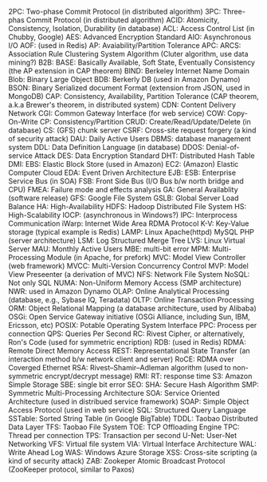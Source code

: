 2PC: Two-phase Commit Protocol (in distributed algorithm)
3PC: Three-phas Commit Protocol (in distributed algorithm)
ACID: Atomicity, Consistency, Isolation, Durability (in database)
ACL: Access Control List (in Chubby, Google)
AES: Advanced Encryption Standard
AIO: Asynchronous I/O
AOF: (used in Redis)
AP: Avaiability/Partition Tolerance
APC: 
ARCS: Association Rule Clustering System Algorithm (Cluter algorithm, use data mining?)
B2B:
BASE: Basically Available, Soft State, Eventually Consistency (the AP extension in CAP theorem)
BIND: Berkeley Internet Name Domain
Blob: Binary Large Object
BDB: Berkerly DB (used in Amazon Dynamo)
BSON: Binary Serialized document Format (extension from JSON, used in MongoDB)
CAP: Consistency, Availability, Partition Tolerance (CAP theorem, a.k.a Brewer's theorem, in distributed system)
CDN: Content Delivery Network
CGI: Common Gateway Interface (for web service)
COW: Copy-On-Write
CP: Consistency/Partition
CRUD: Create/Read/Update/Delete (in database)
CS: (GFS) chunk server
CSRF: Cross-site request forgery (a kind of security attack)
DAU: Daily Active Users
DBMS: database management system
DDL: Data Definition Language (in database)
DDOS: Denial-of-service Attack
DES: Data Encryption Standard
DHT: Distributed Hash Table
DMI:
EBS: Elastic Block Store (used in Amazon)
EC2: (Amazon) Elastic Computer Cloud
EDA: Event Driven Architecture
EJB:
ESB: Enterprise Service Bus (in SOA)
FSB: Front Side Bus (I/O Bus b/w north bridge and CPU)
FMEA: Failure mode and effects analysis
GA: General Availablity (software release)
GFS: Google File System
GSLB: Global Server Load Balance
HA: High-Availability
HDFS: Hadoop Distributed File System
HS: High-Scalability
IOCP: (asynchronous in Windows?)
IPC: Interprocess Communication
iWarp: Internet Wide Area RDMA Protocol
K-V: Key-Value storage (typical example is Redis)
LAMP: Linux Apache(httpd) MySQL PHP (server architecture)
LSM: Log Structured Merge Tree
LVS: Linux Virtual Server
MAU: Monthly Active Users
MBE: multi-bit error
MPM: Multi-Processing Module (in Apache, for prefork)
MVC: Model View Controller (web framework)
MVCC: Multi-Version Concurrency Control
MVP: Model View Preseenter (a derivation of MVC)
NFS: Network File System
NoSQL: Not only SQL
NUMA: Non-Uniform Memory Access (SMP architecture)
NWR: used in Amazon Dynamo
OLAP: Online Analytical Processing (database, e.g., Sybase IQ, Teradata)
OLTP: Online Transaction Processing
ORM: Object Relational Mapping (a database architecture, used by Alibaba)
OSGi: Open Service Gateway initiative (OSGi Alliance, including Sun, IBM, Ericsson, etc)
POSIX: Potable Operating System Interface
PPC: Process per connection
QPS: Queries Per Second
RC: Rivest Cipher, or alternatively, Ron's Code (used for symmetric encription)
RDB: (used in Redis)
RDMA: Remote Direct Memory Access
REST: Representational State Transfer (an interaction method b/w network client and server)
RoCE: RDMA over Coverged Ethernet
RSA: Rivest–Shamir–Adleman algorithm (used to non-symmetric encrypt/decrypt message)
RMI:
RT: response time
S3: Amazon Simple Storage
SBE: single bit error
SEO:
SHA: Secure Hash Algorithm
SMP: Symmetric Multi-Processing Architecture
SOA: Service Oriented Architecture (used in distribued service framework)
SOAP: Simple Object Access Protocol (used in web service)
SQL: Structured Query Language
SSTable: Sorted String Table (in Google BigTable)
TDDL: Taobao Distributed Data Layer
TFS: Taobao File System
TOE: TCP Offloading Engine
TPC: Thread per connection
TPS: Transaction per second
U-Net: User-Net Networking
VFS: Virtual file system
VIA: VIrtual Interface Architecture
WAL: Write Ahead Log
WAS: Windows Azure Storage
XSS: Cross-site scripting (a kind of security attack)
ZAB: Zookeper Atomic Broadcast Protocol (ZooKeeper protocol, similar to Paxos)